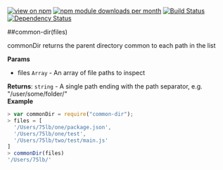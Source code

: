 [![view on npm](http://img.shields.io/npm/v/common-dir.svg)](https://www.npmjs.org/package/common-dir)
[![npm module downloads per month](http://img.shields.io/npm/dm/common-dir.svg)](https://www.npmjs.org/package/common-dir)
[![Build Status](https://travis-ci.org/75lb/common-dir.svg?branch=master)](https://travis-ci.org/75lb/common-dir)
[![Dependency Status](https://david-dm.org/75lb/common-dir.svg)](https://david-dm.org/75lb/common-dir)

<a name="module_common-dir"></a>
##common-dir(files)

commonDir returns the parent directory common to each path in the list

**Params**

- files `Array` - An array of file paths to inspect

  
**Returns**: `string` - A single path ending with the path separator, e.g. "/user/some/folder/"  
**Example**  
```js
> var commonDir = require("common-dir");
> files = [ 
  '/Users/75lb/one/package.json',
  '/Users/75lb/one/test',
  '/Users/75lb/two/test/main.js'     
]
> commonDir(files)
'/Users/75lb/'
```


